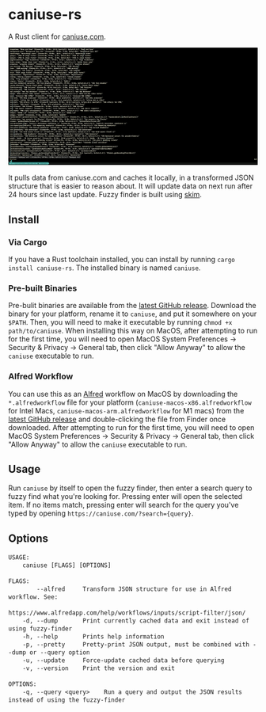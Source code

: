 # caniuse-rs

A Rust client for [caniuse.com](https://caniuse.com).

![demo](https://github.com/mrjones2014/caniuse-rs/raw/master/images/demo.gif)

It pulls data from caniuse.com and caches it locally, in a transformed JSON structure
that is easier to reason about. It will update data on next run after 24 hours since
last update. Fuzzy finder is built using [skim](https://github.com/lotabout/skim).

## Install

### Via Cargo

If you have a Rust toolchain installed, you can install by running `cargo install caniuse-rs`.
The installed binary is named `caniuse`.

### Pre-built Binaries

Pre-bulit binaries are available from the [latest GitHub release](https://github.com/mrjones2014/caniuse-rs/releases).
Download the binary for your platform, rename it to `caniuse`, and put it somewhere on your `$PATH`. Then, you will
need to make it executable by running `chmod +x path/to/caniuse`. When installing this way on MacOS, after attempting
to run for the first time, you will need to open MacOS System Preferences -> Security & Privacy -> General tab, then
click "Allow Anyway" to allow the `caniuse` executable to run.

### Alfred Workflow

You can use this as an [Alfred](https://www.alfredapp.com) workflow on MacOS by downloading the
`*.alfredworkflow` file for your platform (`caniuse-macos-x86.alfredworkflow` for Intel Macs,
`caniuse-macos-arm.alfredworkflow` for M1 macs) from the [latest GitHub release](https://github.com/mrjones2014/caniuse-rs/releases)
and double-clicking the file from Finder once downloaded. After attempting to run
for the first time, you will need to open MacOS System Preferences -> Security & Privacy -> General tab,
then click "Allow Anyway" to allow the `caniuse` executable to run.

## Usage

Run `caniuse` by itself to open the fuzzy finder, then enter a search query to fuzzy find
what you're looking for. Pressing enter will open the selected item. If no items match,
pressing enter will search for the query you've typed by opening `https://caniuse.com/?search={query}`.

## Options

```
USAGE:
    caniuse [FLAGS] [OPTIONS]

FLAGS:
        --alfred     Transform JSON structure for use in Alfred workflow. See:
                     https://www.alfredapp.com/help/workflows/inputs/script-filter/json/
    -d, --dump       Print currently cached data and exit instead of using fuzzy-finder
    -h, --help       Prints help information
    -p, --pretty     Pretty-print JSON output, must be combined with --dump or --query option
    -u, --update     Force-update cached data before querying
    -v, --version    Print the version and exit

OPTIONS:
    -q, --query <query>    Run a query and output the JSON results instead of using the fuzzy-finder
```
